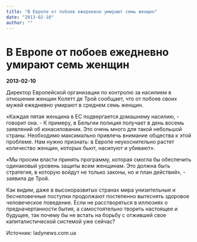 ```yaml
---
title: "В Европе от побоев ежедневно умирают семь женщин"
date: "2013-02-10"
author: ""
---
```


# В Европе от побоев ежедневно умирают семь женщин

**2013-02-10** 

Директор Европейской организации по контролю за насилием в отношении женщин Колетт де Трой сообщает, что от побоев своих мужей ежедневно умирают в среднем семь женщин.

«Каждая пятая женщина в ЕС подвергается домашнему насилию, - говорит она. - К примеру, в Бельгии полиция получает в день восемь заявлений об изнасиловании. Это очень много для такой небольшой страны. Необходимо максимально привлечь внимание общества к этой проблеме. Нам нужно признать: в Европе неукоснительно растет количество женщин, которых бьют, насилуют и убивают».

«Мы просим власти принять программу, которая смогла бы обеспечить одинаковый уровень защиты всем женщинам. Это должна быть стратегия, в которую войдут не только законы, но и план действий», - заявила де Трой.

Как видим, даже в высокоразвитых странах мира унизительные и бесчеловечные поступки продолжают постепенно вытеснять здоровое человеческое поведение. Если не расстворяться в иллюзиях о предначертанности бытия, а самостоятельно творить настоящее и будущее, так почему бы не встать на борьбу с отжившей свое капиталистической системой уже сейчас?

Источник: ladynews.com.ua